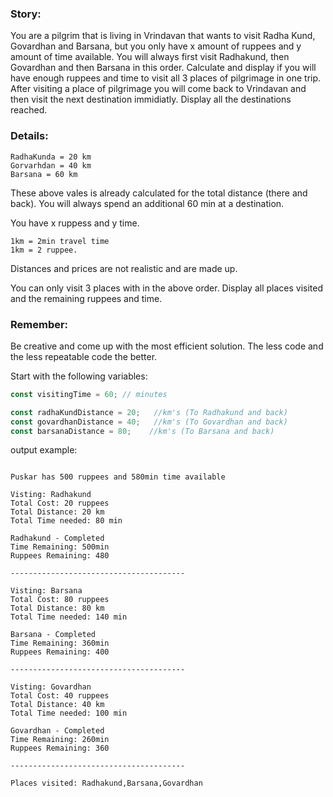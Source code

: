 ### Story:
You are a pilgrim that is living in Vrindavan that wants to visit Radha Kund, Govardhan and Barsana,
but you only have x amount of ruppees and y amount of time available.
You will always first visit Radhakund, then Govardhan and then Barsana in this order.
Calculate and display if you will have enough ruppees and time to visit all 3 places of pilgrimage in one trip.
After visiting a place of pilgrimage you will come back to Vrindavan and then visit the next destination immidiatly.
Display all the destinations reached.

### Details:
```
RadhaKunda = 20 km
Gorvarhdan = 40 km
Barsana = 60 km
```
These above vales is already calculated for the total distance (there and back).
You will always spend  an additional 60 min at a destination.

You have x ruppess and y time.
```
1km = 2min travel time
1km = 2 ruppee.
```

Distances and prices are not realistic and are made up.

You can only visit 3 places with in the above order.
Display all places visited and the remaining ruppees and time.

### Remember:
Be creative and come up with the most efficient solution.
The less code and the less repeatable code the better.

Start with the following variables:
```js
const visitingTime = 60; // minutes

const radhaKundDistance = 20;   //km's (To Radhakund and back)
const govardhanDistance = 40;   //km's (To Govardhan and back)
const barsanaDistance = 80;    //km's (To Barsana and back)
```

output example:
```

Puskar has 500 ruppees and 580min time available

Visting: Radhakund
Total Cost: 20 ruppees
Total Distance: 20 km
Total Time needed: 80 min

Radhakund - Completed
Time Remaining: 500min
Ruppees Remaining: 480

---------------------------------------

Visting: Barsana
Total Cost: 80 ruppees
Total Distance: 80 km
Total Time needed: 140 min

Barsana - Completed
Time Remaining: 360min
Ruppees Remaining: 400

---------------------------------------

Visting: Govardhan
Total Cost: 40 ruppees
Total Distance: 40 km
Total Time needed: 100 min

Govardhan - Completed
Time Remaining: 260min
Ruppees Remaining: 360

---------------------------------------

Places visited: Radhakund,Barsana,Govardhan
```

